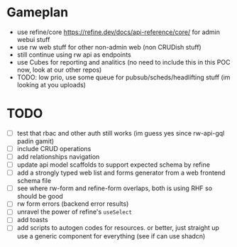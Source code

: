 # Gameplan

- use refine/core https://refine.dev/docs/api-reference/core/ for admin webui stuff
- use rw web stuff for other non-admin web (non CRUDish stuff)
- still continue using rw api as endpoints
- use Cubes for reporting and analitics (no need to include this in this POC now, look at our other repos)
- TODO: low prio, use some queue for pubsub/scheds/headlifting stuff (im looking at you uploads)


# TODO
- [ ] test that rbac and other auth still works (im guess yes since rw-api-gql padin gamit)
- [ ] include CRUD operations
- [ ] add relationships navigation
- [ ] update api model scaffolds to support expected schema by refine
- [ ] add a strongly typed web list and forms generator from a web frontend schema file
- [ ] see where rw-form and refine-form overlaps, both is using RHF so should be good
- [ ] rw form errors (backend error results)
- [ ] unravel the power of refine's `useSelect`
- [ ] add toasts
- [ ] add scripts to autogen codes for resources. or better, just straight up use a generic component for everything (see if can use shadcn)
